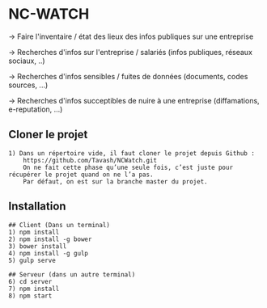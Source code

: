 # NC-WATCH
-> Faire l'inventaire / état des lieux des infos publiques sur une entreprise 

-> Recherches d'infos sur l'entreprise / salariés (infos publiques, réseaux sociaux, ..) 

-> Recherches d'infos sensibles / fuites de données (documents, codes sources, ...) 

-> Recherches d'infos succeptibles de nuire à une entreprise (diffamations, e-reputation, ...)

## Cloner le projet

	1) Dans un répertoire vide, il faut cloner le projet depuis Github :
		https://github.com/Tavash/NCWatch.git
		On ne fait cette phase qu’une seule fois, c’est juste pour récupérer le projet quand on ne l’a pas.
		Par défaut, on est sur la branche master du projet.

## Installation

	## Client (Dans un terminal)
	1) npm install
	2) npm install -g bower
	3) bower install
	4) npm install -g gulp
	5) gulp serve

	## Serveur (dans un autre terminal)
	6) cd server
	7) npm install
	8) npm start
